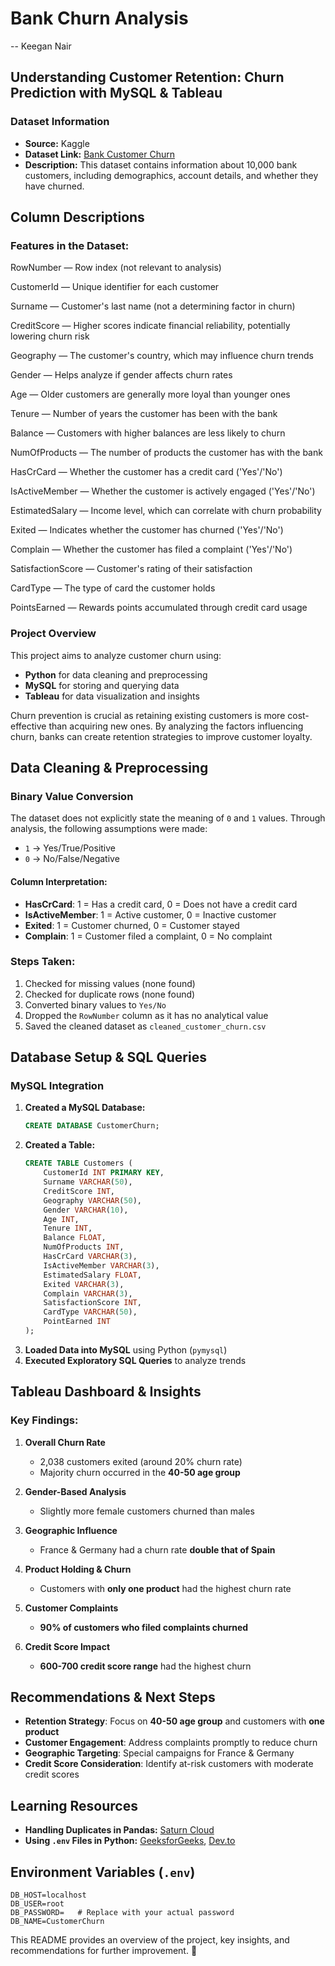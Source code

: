 # Bank Churn Analysis

-- Keegan Nair

## Understanding Customer Retention: Churn Prediction with MySQL & Tableau

### Dataset Information
- **Source:** Kaggle
- **Dataset Link:** [Bank Customer Churn](https://www.kaggle.com/datasets/radheshyamkollipara/bank-customer-churn/data)
- **Description:** This dataset contains information about 10,000 bank customers, including demographics, account details, and whether they have churned.

## Column Descriptions

### Features in the Dataset:

RowNumber — Row index (not relevant to analysis)

CustomerId — Unique identifier for each customer

Surname — Customer's last name (not a determining factor in churn)

CreditScore — Higher scores indicate financial reliability, potentially lowering churn risk

Geography — The customer's country, which may influence churn trends

Gender — Helps analyze if gender affects churn rates

Age — Older customers are generally more loyal than younger ones

Tenure — Number of years the customer has been with the bank

Balance — Customers with higher balances are less likely to churn

NumOfProducts — The number of products the customer has with the bank

HasCrCard — Whether the customer has a credit card ('Yes'/'No')

IsActiveMember — Whether the customer is actively engaged ('Yes'/'No')

EstimatedSalary — Income level, which can correlate with churn probability

Exited — Indicates whether the customer has churned ('Yes'/'No')

Complain — Whether the customer has filed a complaint ('Yes'/'No')

SatisfactionScore — Customer's rating of their satisfaction

CardType — The type of card the customer holds

PointsEarned — Rewards points accumulated through credit card usage


### Project Overview
This project aims to analyze customer churn using:
- **Python** for data cleaning and preprocessing
- **MySQL** for storing and querying data
- **Tableau** for data visualization and insights

Churn prevention is crucial as retaining existing customers is more cost-effective than acquiring new ones. By analyzing the factors influencing churn, banks can create retention strategies to improve customer loyalty.

## Data Cleaning & Preprocessing
### Binary Value Conversion
The dataset does not explicitly state the meaning of `0` and `1` values. Through analysis, the following assumptions were made:
- `1` → Yes/True/Positive
- `0` → No/False/Negative

#### Column Interpretation:
- **HasCrCard**: 1 = Has a credit card, 0 = Does not have a credit card
- **IsActiveMember**: 1 = Active customer, 0 = Inactive customer
- **Exited**: 1 = Customer churned, 0 = Customer stayed
- **Complain**: 1 = Customer filed a complaint, 0 = No complaint

### Steps Taken:
1. Checked for missing values (none found)
2. Checked for duplicate rows (none found)
3. Converted binary values to `Yes/No`
4. Dropped the `RowNumber` column as it has no analytical value
5. Saved the cleaned dataset as `cleaned_customer_churn.csv`

## Database Setup & SQL Queries
### MySQL Integration
1. **Created a MySQL Database:**
   ```sql
   CREATE DATABASE CustomerChurn;
   ```
2. **Created a Table:**
   ```sql
   CREATE TABLE Customers (
       CustomerId INT PRIMARY KEY,
       Surname VARCHAR(50),
       CreditScore INT,
       Geography VARCHAR(50),
       Gender VARCHAR(10),
       Age INT,
       Tenure INT,
       Balance FLOAT,
       NumOfProducts INT,
       HasCrCard VARCHAR(3),
       IsActiveMember VARCHAR(3),
       EstimatedSalary FLOAT,
       Exited VARCHAR(3),
       Complain VARCHAR(3),
       SatisfactionScore INT,
       CardType VARCHAR(50),
       PointEarned INT
   );
   ```
3. **Loaded Data into MySQL** using Python (`pymysql`)
4. **Executed Exploratory SQL Queries** to analyze trends

## Tableau Dashboard & Insights
### Key Findings:
1. **Overall Churn Rate**
   - 2,038 customers exited (around 20% churn rate)
   - Majority churn occurred in the **40-50 age group**
   
2. **Gender-Based Analysis**
   - Slightly more female customers churned than males
   
3. **Geographic Influence**
   - France & Germany had a churn rate **double that of Spain**

4. **Product Holding & Churn**
   - Customers with **only one product** had the highest churn rate
   
5. **Customer Complaints**
   - **90% of customers who filed complaints churned**
   
6. **Credit Score Impact**
   - **600-700 credit score range** had the highest churn

## Recommendations & Next Steps
- **Retention Strategy**: Focus on **40-50 age group** and customers with **one product**
- **Customer Engagement**: Address complaints promptly to reduce churn
- **Geographic Targeting**: Special campaigns for France & Germany
- **Credit Score Consideration**: Identify at-risk customers with moderate credit scores

## Learning Resources
- **Handling Duplicates in Pandas:** [Saturn Cloud](https://saturncloud.io/blog/how-to-find-all-duplicate-rows-in-a-pandas-dataframe/)
- **Using `.env` Files in Python:** [GeeksforGeeks](https://www.geeksforgeeks.org/how-to-create-and-use-env-files-in-python/), [Dev.to](https://dev.to/jakewitcher/using-env-files-for-environment-variables-in-python-applications-55a1)

## Environment Variables (`.env`)
```
DB_HOST=localhost
DB_USER=root
DB_PASSWORD=   # Replace with your actual password
DB_NAME=CustomerChurn
```

This README provides an overview of the project, key insights, and recommendations for further improvement. 🚀

